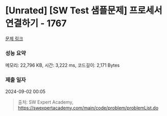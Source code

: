 # [Unrated] [SW Test 샘플문제] 프로세서 연결하기 - 1767 

[문제 링크](https://swexpertacademy.com/main/code/problem/problemDetail.do?contestProbId=AV4suNtaXFEDFAUf) 

### 성능 요약

메모리: 22,796 KB, 시간: 3,222 ms, 코드길이: 2,171 Bytes

### 제출 일자

2024-09-02 00:05



> 출처: SW Expert Academy, https://swexpertacademy.com/main/code/problem/problemList.do